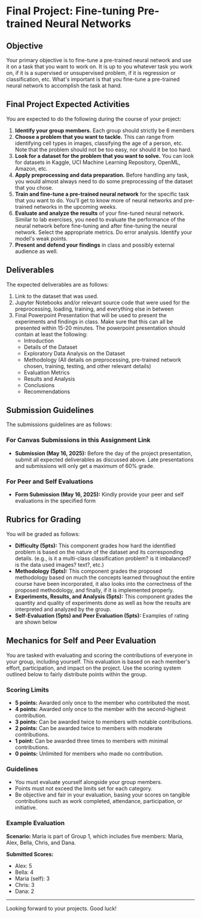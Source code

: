 # Final Project: Fine-tuning Pre-trained Neural Networks

## Objective

Your primary objective is to fine-tune a pre-trained neural network and use it on a task that you want to work on. It is up to you whatever task you work on, if it is a supervised or unsupervised problem, if it is regression or classification, etc. What's important is that you fine-tune a pre-trained neural network to accomplish the task at hand.

## Final Project Expected Activities

You are expected to do the following during the course of your project:

1. **Identify your group members.** Each group should strictly be 6 members
2. **Choose a problem that you want to tackle.** This can range from identifying cell types in images, classifying the age of a person, etc. Note that the problem should not be too easy, nor should it be too hard.
3. **Look for a dataset for the problem that you want to solve.** You can look for datasets in Kaggle, UCI Machine Learning Repository, OpenML, Amazon, etc.
4. **Apply preprocessing and data preparation.** Before handling any task, you would almost always need to do some preprocessing of the dataset that you chose.
5. **Train and fine-tune a pre-trained neural network** for the specific task that you want to do. You'll get to know more of neural networks and pre-trained networks in the upcoming weeks.
6. **Evaluate and analyze the results** of your fine-tuned neural network. Similar to lab exercises, you need to evaluate the performance of the neural network before fine-tuning and after fine-tuning the neural network. Select the appropriate metrics. Do error analysis. Identify your model's weak points.
7. **Present and defend your findings** in class and possibly external audience as well.

## Deliverables

The expected deliverables are as follows:

1. Link to the dataset that was used.
2. Jupyter Notebooks and/or relevant source code that were used for the preprocessing, loading, training, and everything else in between
3. Final Powerpoint Presentation that will be used to present the experiments and findings in class. Make sure that this can all be presented within 15-20 minutes. The powerpoint presentation should contain at least the following:
   - Introduction
   - Details of the Dataset
   - Exploratory Data Analysis on the Dataset
   - Methodology (All details on preprocessing, pre-trained network chosen, training, testing, and other relevant details)
   - Evaluation Metrics
   - Results and Analysis
   - Conclusions
   - Recommendations

## Submission Guidelines

The submissions guidelines are as follows:

### For Canvas Submissions in this Assignment Link

- **Submission (May 16, 2025):** Before the day of the project presentation, submit all expected deliverables as discussed above. Late presentations and submissions will only get a maximum of 60% grade.

### For Peer and Self Evaluations

- **Form Submission (May 16, 2025):** Kindly provide your peer and self evaluations in the specified form

## Rubrics for Grading

You will be graded as follows:

- **Difficulty (5pts):** This component grades how hard the identified problem is based on the nature of the dataset and its corresponding details. (e.g., is it a multi-class classification problem? is it imbalanced? is the data used images? text?, etc.)
- **Methodology (5pts):** This component grades the proposed methodology based on much the concepts learned throughout the entire course have been incorporated, it also looks into the correctness of the proposed methodology, and finally, if it is implemented properly.
- **Experiments, Results, and Analysis (5pts):** This component grades the quantity and quality of experiments done as well as how the results are interpreted and analyzed by the group.
- **Self-Evaluation (5pts) and Peer Evaluation (5pts):** Examples of rating are shown below

## Mechanics for Self and Peer Evaluation

You are tasked with evaluating and scoring the contributions of everyone in your group, including yourself. This evaluation is based on each member's effort, participation, and impact on the project. Use the scoring system outlined below to fairly distribute points within the group.

### Scoring Limits

- **5 points:** Awarded only once to the member who contributed the most.
- **4 points:** Awarded only once to the member with the second-highest contribution.
- **3 points:** Can be awarded twice to members with notable contributions.
- **2 points:** Can be awarded twice to members with moderate contributions.
- **1 point:** Can be awarded three times to members with minimal contributions.
- **0 points:** Unlimited for members who made no contribution.

### Guidelines

- You must evaluate yourself alongside your group members.
- Points must not exceed the limits set for each category.
- Be objective and fair in your evaluation, basing your scores on tangible contributions such as work completed, attendance, participation, or initiative.

### Example Evaluation

**Scenario:** Maria is part of Group 1, which includes five members: Maria, Alex, Bella, Chris, and Dana.

**Submitted Scores:**

- Alex: 5
- Bella: 4
- Maria (self): 3
- Chris: 3
- Dana: 2

---

Looking forward to your projects. Good luck!
